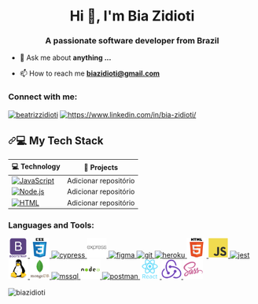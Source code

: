 <h1 align="center">Hi 👋, I'm Bia Zidioti</h1>
<h3 align="center">A passionate software developer from Brazil</h3>

- 💬 Ask me about **anything ...**

- 📫 How to reach me **biazidioti@gmail.com**

<h3 align="left">Connect with me:</h3>
<p align="left">
<a href="https://twitter.com/beatrizzidioti" target="blank"><img align="center" src="https://raw.githubusercontent.com/rahuldkjain/github-profile-readme-generator/master/src/images/icons/Social/twitter.svg" alt="beatrizzidioti" height="30" width="40" /></a>
<a href="https://linkedin.com/in/https://www.linkedin.com/in/bia-zidioti/" target="blank"><img align="center" src="https://raw.githubusercontent.com/rahuldkjain/github-profile-readme-generator/master/src/images/icons/Social/linked-in-alt.svg" alt="https://www.linkedin.com/in/bia-zidioti/" height="30" width="40" /></a>
</p>
<h2 dir="auto"><a id="user-content--my-tech-stack" class="anchor" aria-hidden="true" href="#-my-tech-stack"><svg class="octicon octicon-link" viewBox="0 0 16 16" version="1.1" width="16" height="16" aria-hidden="true"><path fill-rule="evenodd" d="M7.775 3.275a.75.75 0 001.06 1.06l1.25-1.25a2 2 0 112.83 2.83l-2.5 2.5a2 2 0 01-2.83 0 .75.75 0 00-1.06 1.06 3.5 3.5 0 004.95 0l2.5-2.5a3.5 3.5 0 00-4.95-4.95l-1.25 1.25zm-4.69 9.64a2 2 0 010-2.83l2.5-2.5a2 2 0 012.83 0 .75.75 0 001.06-1.06 3.5 3.5 0 00-4.95 0l-2.5 2.5a3.5 3.5 0 004.95 4.95l1.25-1.25a.75.75 0 00-1.06-1.06l-1.25 1.25a2 2 0 01-2.83 0z"></path></svg></a><g-emoji class="g-emoji" alias="computer" fallback-src="https://github.githubassets.com/images/icons/emoji/unicode/1f4bb.png">💻</g-emoji> My Tech Stack</h2>
<table>
<thead>
<tr>
<th><g-emoji class="g-emoji" alias="computer" fallback-src="https://github.githubassets.com/images/icons/emoji/unicode/1f4bb.png">💻</g-emoji> <strong>Technology</strong></th>
<th><g-emoji class="g-emoji" alias="rocket" fallback-src="https://github.githubassets.com/images/icons/emoji/unicode/1f680.png">🚀</g-emoji> <strong>Projects</strong></th>
</tr>
</thead>
<tbody>
<tr>
<td><a href="https://developer.mozilla.org/en-US/docs/Web/JavaScript" rel="nofollow"><img src="https://camo.githubusercontent.com/d849c6a3c8879e75683126aef4abaf17a989894904e09473e92d90882decd2f7/68747470733a2f2f696d672e736869656c64732e696f2f7374617469632f76313f6c6162656c3d266d6573736167653d4a61766153637269707426636f6c6f723d463145303541266c6f676f3d6a617661736372697074266c6f676f436f6c6f723d464646464646" alt="JavaScript" data-canonical-src="https://img.shields.io/static/v1?label=&amp;message=JavaScript&amp;color=F1E05A&amp;logo=javascript&amp;logoColor=FFFFFF" style="max-width: 100%;"></a></td>
<td>
  Adicionar repositório
</td>
</tr>
<tr>
<td><a href="https://nodejs.org/en/" rel="nofollow"><img src="https://camo.githubusercontent.com/815b43d5830099b33e148d2ecc5f4379e78f3f9660b602ed1d4785f8a29ab557/68747470733a2f2f696d672e736869656c64732e696f2f7374617469632f76313f6c6162656c3d266d6573736167653d4e6f64652e6a7326636f6c6f723d343764313437266c6f676f3d6e6f64652e6a73266c6f676f436f6c6f723d464646464646" alt="Node.js" data-canonical-src="https://img.shields.io/static/v1?label=&amp;message=Node.js&amp;color=47d147&amp;logo=node.js&amp;logoColor=FFFFFF" style="max-width: 100%;"></a></td>
<td>
  Adicionar repositório
</td>
</tr>
<tr>
<td><a href="https://developer.mozilla.org/en-US/docs/Web/Guide/HTML/HTML5" rel="nofollow"><img src="https://camo.githubusercontent.com/fda770b671e3651320b2d475cf5cd7c8176c8c2598999a973178ae0b08400271/68747470733a2f2f696d672e736869656c64732e696f2f7374617469632f76313f6c6162656c3d266d6573736167653d48544d4c26636f6c6f723d666637353161266c6f676f3d48544d4c35266c6f676f436f6c6f723d464646464646" alt="HTML" data-canonical-src="https://img.shields.io/static/v1?label=&amp;message=HTML&amp;color=ff751a&amp;logo=HTML5&amp;logoColor=FFFFFF" style="max-width: 100%;"></a></td>
<td>
  Adicionar repositório
</td>
</tr>
</tbody>
</table>

<h3 align="left">Languages and Tools:</h3>
<p align="left"> <a href="https://getbootstrap.com" target="_blank" rel="noreferrer"> <img src="https://raw.githubusercontent.com/devicons/devicon/master/icons/bootstrap/bootstrap-plain-wordmark.svg" alt="bootstrap" width="40" height="40"/> </a> <a href="https://www.w3schools.com/css/" target="_blank" rel="noreferrer"> <img src="https://raw.githubusercontent.com/devicons/devicon/master/icons/css3/css3-original-wordmark.svg" alt="css3" width="40" height="40"/> </a> <a href="https://www.cypress.io" target="_blank" rel="noreferrer"> <img src="https://raw.githubusercontent.com/simple-icons/simple-icons/6e46ec1fc23b60c8fd0d2f2ff46db82e16dbd75f/icons/cypress.svg" alt="cypress" width="40" height="40"/> </a> <a href="https://expressjs.com" target="_blank" rel="noreferrer"> <img src="https://raw.githubusercontent.com/devicons/devicon/master/icons/express/express-original-wordmark.svg" alt="express" width="40" height="40"/> </a> <a href="https://www.figma.com/" target="_blank" rel="noreferrer"> <img src="https://www.vectorlogo.zone/logos/figma/figma-icon.svg" alt="figma" width="40" height="40"/> </a> <a href="https://git-scm.com/" target="_blank" rel="noreferrer"> <img src="https://www.vectorlogo.zone/logos/git-scm/git-scm-icon.svg" alt="git" width="40" height="40"/> </a> <a href="https://heroku.com" target="_blank" rel="noreferrer"> <img src="https://www.vectorlogo.zone/logos/heroku/heroku-icon.svg" alt="heroku" width="40" height="40"/> </a> <a href="https://www.w3.org/html/" target="_blank" rel="noreferrer"> <img src="https://raw.githubusercontent.com/devicons/devicon/master/icons/html5/html5-original-wordmark.svg" alt="html5" width="40" height="40"/> </a> <a href="https://developer.mozilla.org/en-US/docs/Web/JavaScript" target="_blank" rel="noreferrer"> <img src="https://raw.githubusercontent.com/devicons/devicon/master/icons/javascript/javascript-original.svg" alt="javascript" width="40" height="40"/> </a> <a href="https://jestjs.io" target="_blank" rel="noreferrer"> <img src="https://www.vectorlogo.zone/logos/jestjsio/jestjsio-icon.svg" alt="jest" width="40" height="40"/> </a> <a href="https://www.linux.org/" target="_blank" rel="noreferrer"> <img src="https://raw.githubusercontent.com/devicons/devicon/master/icons/linux/linux-original.svg" alt="linux" width="40" height="40"/> </a> <a href="https://www.mongodb.com/" target="_blank" rel="noreferrer"> <img src="https://raw.githubusercontent.com/devicons/devicon/master/icons/mongodb/mongodb-original-wordmark.svg" alt="mongodb" width="40" height="40"/> </a> <a href="https://www.microsoft.com/en-us/sql-server" target="_blank" rel="noreferrer"> <img src="https://www.svgrepo.com/show/303229/microsoft-sql-server-logo.svg" alt="mssql" width="40" height="40"/> </a> <a href="https://nodejs.org" target="_blank" rel="noreferrer"> <img src="https://raw.githubusercontent.com/devicons/devicon/master/icons/nodejs/nodejs-original-wordmark.svg" alt="nodejs" width="40" height="40"/> </a> <a href="https://postman.com" target="_blank" rel="noreferrer"> <img src="https://www.vectorlogo.zone/logos/getpostman/getpostman-icon.svg" alt="postman" width="40" height="40"/> </a> <a href="https://reactjs.org/" target="_blank" rel="noreferrer"> <img src="https://raw.githubusercontent.com/devicons/devicon/master/icons/react/react-original-wordmark.svg" alt="react" width="40" height="40"/> </a> <a href="https://redux.js.org" target="_blank" rel="noreferrer"> <img src="https://raw.githubusercontent.com/devicons/devicon/master/icons/redux/redux-original.svg" alt="redux" width="40" height="40"/> </a> <a href="https://sass-lang.com" target="_blank" rel="noreferrer"> <img src="https://raw.githubusercontent.com/devicons/devicon/master/icons/sass/sass-original.svg" alt="sass" width="40" height="40"/> </a> </p>

<p><img align="center" src="https://github-readme-stats.vercel.app/api/top-langs?username=biazidioti&show_icons=true&locale=en&layout=compact" alt="biazidioti" /></p>
